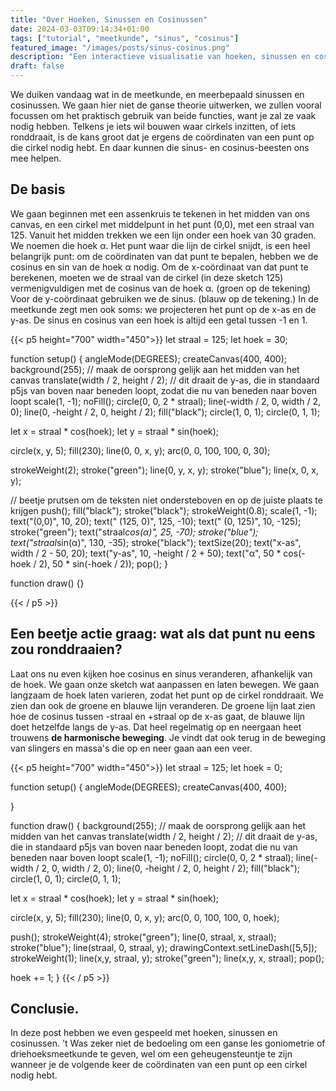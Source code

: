 ```yaml
---
title: "Over Hoeken, Sinussen en Cosinussen"
date: 2024-03-03T09:14:34+01:00
tags: ["tutorial", "meetkunde", "sinus", "cosinus"]
featured_image: "/images/posts/sinus-cosinus.png"
description: "Een interactieve visualisatie van hoeken, sinussen en cosinussen"
draft: false
---
```

We duiken vandaag wat in de meetkunde, en meerbepaald sinussen en cosinussen. We gaan hier niet de ganse theorie uitwerken, we zullen vooral focussen om het praktisch gebruik van beide functies, want je zal ze vaak nodig hebben. Telkens je iets wil bouwen waar cirkels inzitten, of iets ronddraait, is de kans groot dat je ergens de coördinaten van een punt op die cirkel nodig hebt. En daar kunnen die sinus- en cosinus-beesten ons mee helpen.

<!--more-->
## De basis
We gaan beginnen met een assenkruis te tekenen in het midden van ons canvas, en een cirkel met middelpunt in het punt (0,0), met een straal van 125. Vanuit het midden trekken we een lijn onder een hoek van 30 graden. We noemen die hoek α. Het punt waar die lijn de cirkel snijdt, is een heel belangrijk punt: om de coördinaten van dat punt te bepalen, hebben we de cosinus en sin van de hoek α nodig. Om de x-coördinaat van dat punt te berekenen, moeten we de straal van de cirkel (in deze sketch 125) vermenigvuldigen met de cosinus van de hoek α. (groen op de tekening) Voor de y-coördinaat gebruiken we de sinus. (blauw op de tekening.) In de meetkunde zegt men ook soms: we projecteren het punt op de x-as en de y-as. De sinus en cosinus van een hoek is altijd een getal tussen -1 en 1.

{{< p5 height="700" width="450">}}
let straal = 125;
let hoek = 30;

function setup() {
  angleMode(DEGREES);
  createCanvas(400, 400);
  background(255);
  // maak de oorsprong gelijk aan het midden van het canvas
  translate(width / 2, height / 2);
  // dit draait de y-as, die in standaard p5js van boven naar beneden loopt, zodat die nu van beneden naar boven loopt
  scale(1, -1);
  noFill();
  circle(0, 0, 2 * straal);
  line(-width / 2, 0, width / 2, 0);
  line(0, -height / 2, 0, height / 2);
  fill("black");
  circle(1, 0, 1);
  circle(0, 1, 1);

  let x = straal * cos(hoek);
  let y = straal * sin(hoek);

  circle(x, y, 5);
  fill(230);
  line(0, 0, x, y);
  arc(0, 0, 100, 100, 0, 30);
  
  strokeWeight(2);
  stroke("green");
  line(0, y, x, y);
  stroke("blue");
  line(x, 0, x, y);


  // beetje prutsen om de teksten niet ondersteboven en op de juiste plaats te krijgen
  push();
  fill("black");
  stroke("black");
  strokeWeight(0.8);
  scale(1, -1);
  text("(0,0)", 10, 20);
  text(" (125, 0)", 125, -10);
  text(" (0, 125)", 10, -125);
  stroke("green");
  text("straal*cos(α)", 25, -70);
  stroke("blue");
  text("straal*sin(α)", 130, -35);
  stroke("black");
  textSize(20);
  text("x-as", width / 2 - 50, 20);
  text("y-as", 10, -height / 2 + 50);
  text("α", 50 * cos(-hoek / 2), 50 * sin(-hoek / 2));
  pop();
}

function draw() {}


{{< / p5 >}}

## Een beetje actie graag: wat als dat punt nu eens zou ronddraaien?
Laat ons nu even kijken hoe cosinus en sinus veranderen, afhankelijk van de hoek. We gaan onze sketch wat aanpassen en laten bewegen. We gaan langzaam de hoek laten varieren, zodat het punt op de cirkel ronddraait. We zien dan ook de groene en blauwe lijn veranderen. De groene lijn laat zien hoe de cosinus tussen -straal en +straal op de x-as gaat, de blauwe lijn doet hetzelfde langs de y-as. Dat heel regelmatig op en neergaan heet trouwens **de harmonische beweging**. Je vindt dat ook terug in de beweging van slingers en massa's die op en neer gaan aan een veer.

{{< p5 height="700" width="450">}}
let straal = 125;
let hoek = 0;

function setup() {
  angleMode(DEGREES);
  createCanvas(400, 400);

}

function draw() {
  background(255);
  // maak de oorsprong gelijk aan het midden van het canvas
  translate(width / 2, height / 2);
  // dit draait de y-as, die in standaard p5js van boven naar beneden loopt, zodat die nu van beneden naar boven loopt
  scale(1, -1);
  noFill();
  circle(0, 0, 2 * straal);
  line(-width / 2, 0, width / 2, 0);
  line(0, -height / 2, 0, height / 2);
  fill("black");
  circle(1, 0, 1);
  circle(0, 1, 1);

  let x = straal * cos(hoek);
  let y = straal * sin(hoek);

  circle(x, y, 5);
  fill(230);
  line(0, 0, x, y);
  arc(0, 0, 100, 100, 0, hoek);
  
  push();
  strokeWeight(4);
  stroke("green");
  line(0, straal, x, straal);
  stroke("blue");
  line(straal, 0, straal, y);
  drawingContext.setLineDash([5,5]);
  strokeWeight(1);
  line(x,y, straal, y);
  stroke("green");
  line(x,y, x, straal);
  pop();
  
  hoek += 1;
}
{{< / p5 >}}

## Conclusie.
In deze post hebben we even gespeeld met hoeken, sinussen en cosinussen. 't Was zeker niet de bedoeling om een ganse les goniometrie of driehoeksmeetkunde te geven, wel om een geheugensteuntje te zijn wanneer je de volgende keer de coördinaten van een punt op een cirkel nodig hebt.